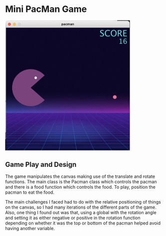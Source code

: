 # Mini PacMan Game
<img src="pacman.png" width="400">

## Game Play and Design
The game manipulates the canvas making use of the translate and rotate functions. The main class is the Pacman class which controls the pacman and there is a food function which controls the food. To play, position the pacman to eat the food. 

The main challenges I faced had to do with the relative positioning of things on the canvas, so I had many iterations of the different parts of the game.   Also, one thing I found out was that, using a global with the rotation angle and setting it as either negative or positive in the rotation function depending on whether it was the top or bottom of the pacman helped avoid having another variable. 
